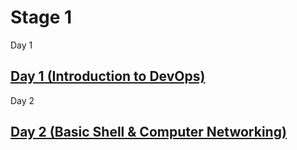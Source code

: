 # Stage 1
Day 1
## [Day 1 (Introduction to DevOps)](https://github.com/wilsonakbar/devops18-dumbways-WilsonAkbar/blob/362c8fd5d93b3113693f48eff7aa477117eb4fdb/Stage%201/Week%201/Day%201/README.md)
Day 2
## [Day 2 (Basic Shell & Computer Networking)](https://github.com/wilsonakbar/devops18-dumbways-WilsonAkbar/blob/362c8fd5d93b3113693f48eff7aa477117eb4fdb/Stage%201/Week%201/Day%202/README.md#basic-shell--computer-networking)
